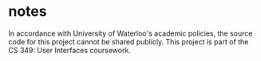 # notes

In accordance with University of Waterloo's academic policies, the source code for this project cannot be shared publicly. This project is part of the CS 349: User Interfaces coursework.

